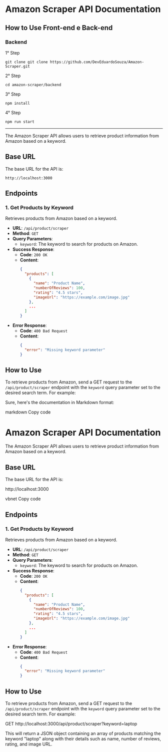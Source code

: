 # Amazon Scraper API Documentation

## How to Use Front-end e Back-end

### Backend

1° Step

`git clone git clone https://github.com/DevEduardoSouza/Amazon-Scraper.git`

2° Step

`cd amazon-scraper/backend`

3° Step

`npm install`

4° Step

`npm run start`

------

The Amazon Scraper API allows users to retrieve product information from Amazon based on a keyword.

## Base URL

The base URL for the API is:

``http://localhost:3000``


## Endpoints

### 1. Get Products by Keyword

Retrieves products from Amazon based on a keyword.

- **URL**: `/api/product/scraper`
- **Method**: `GET`
- **Query Parameters**:
  - `keyword`: The keyword to search for products on Amazon.
- **Success Response**:
  - **Code**: `200 OK`
  - **Content**: 
    ```json
    {
      "products": [
        {
          "name": "Product Name",
          "numberOfReviews": 100,
          "rating": "4.5 stars",
          "imageUrl": "https://example.com/image.jpg"
        },
        ...
      ]
    }
    ```
- **Error Response**:
  - **Code**: `400 Bad Request`
  - **Content**: 
    ```json
    {
      "error": "Missing keyword parameter"
    }
    ```

## How to Use

To retrieve products from Amazon, send a GET request to the `/api/product/scraper` endpoint with the `keyword` query parameter set to the desired search term. For example:


Sure, here's the documentation in Markdown format:

markdown
Copy code
# Amazon Scraper API Documentation

The Amazon Scraper API allows users to retrieve product information from Amazon based on a keyword.

## Base URL

The base URL for the API is:

http://localhost:3000

vbnet
Copy code

## Endpoints

### 1. Get Products by Keyword

Retrieves products from Amazon based on a keyword.

- **URL**: `/api/product/scraper`
- **Method**: `GET`
- **Query Parameters**:
  - `keyword`: The keyword to search for products on Amazon.
- **Success Response**:
  - **Code**: `200 OK`
  - **Content**: 
    ```json
    {
      "products": [
        {
          "name": "Product Name",
          "numberOfReviews": 100,
          "rating": "4.5 stars",
          "imageUrl": "https://example.com/image.jpg"
        },
        ...
      ]
    }
    ```
- **Error Response**:
  - **Code**: `400 Bad Request`
  - **Content**: 
    ```json
    {
      "error": "Missing keyword parameter"
    }
    ```

## How to Use

To retrieve products from Amazon, send a GET request to the `/api/product/scraper` endpoint with the `keyword` query parameter set to the desired search term. For example:

GET http://localhost:3000/api/product/scraper?keyword=laptop


This will return a JSON object containing an array of products matching the keyword "laptop" along with their details such as name, number of reviews, rating, and image URL.



